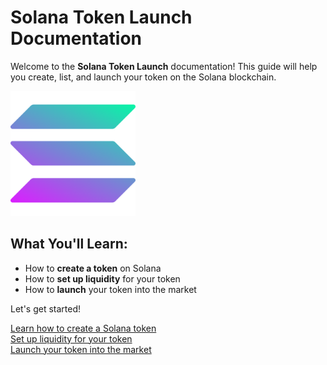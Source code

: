 # Solana Token Launch Documentation

Welcome to the **Solana Token Launch** documentation! This guide will help you create, list, and launch your token on the Solana blockchain.

<img src="assets/solana-logo.png" alt="Solana Logo" width="200" height="auto">

## What You'll Learn:
- How to **create a token** on Solana
- How to **set up liquidity** for your token
- How to **launch** your token into the market

Let's get started! 

[Learn how to create a Solana token](token-creation.md)  
[Set up liquidity for your token](liquidity-setup.md)  
[Launch your token into the market](token-launch.md)
